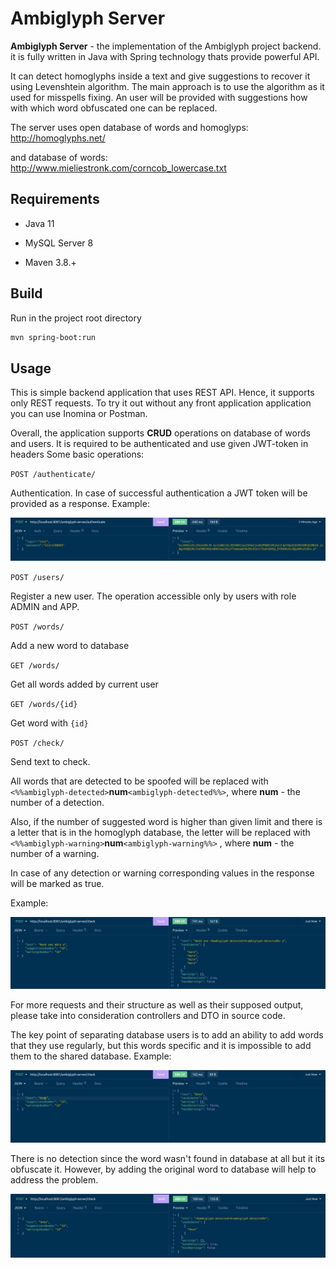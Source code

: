 # Ambiglyph Server

**Ambiglyph Server** - the implementation of the Ambiglyph project backend. it is fully written in Java with Spring technology thats provide powerful API.

It can detect homoglyphs inside a text and give suggestions to recover it using Levenshtein algorithm.  The main approach is to use the algorithm as it used for misspells fixing.  An user will be provided with suggestions how with which word obfuscated one can be replaced.

The server uses open database of words and homoglyps: http://homoglyphs.net/

and database of words: http://www.mieliestronk.com/corncob_lowercase.txt

## Requirements

- Java 11

- MySQL Server 8

- Maven 3.8.+


## Build

Run in the project root directory

```bash
mvn spring-boot:run
```

## Usage

This is simple backend application that uses REST API. Hence, it supports only REST requests. To try it out without any front application application you can use Inomina or Postman.

Overall, the application supports **CRUD** operations on database of words and users. It is required to be authenticated and use given JWT-token in headers  Some basic operations:

`POST /authenticate/` 

Authentication. In case of successful authentication a JWT token will be provided as a response. Example:

![auth](doc/auth.jpg)

`POST /users/`

Register a new user. The operation accessible only by users with role ADMIN and APP. 

`POST /words/`

Add a new word to database

`GET /words/`

Get all words added by current user

`GET /words/{id}`

Get word with `{id}`

`POST /check/`

Send text to check.

All  words that are detected to be spoofed will be replaced with `<%%ambiglyph-detected>`**num**`<ambiglyph-detected%%>`, where **num** - the number of a detection.

Also, if the number of suggested word is higher than given limit and there is a letter that is in the homoglyph database, the letter will be replaced with `<%%ambiglyph-warning>`**num**`<ambiglyph-warning%%>` , where **num** - the number of a warning.

In case of any detection or warning corresponding values in the response will be marked as true.

Example:

![detection](doc/detection.jpg)

For more requests and their structure as well as their supposed output, please take into consideration controllers and DTO in source code.

The key point of separating database users is to add an ability to add words that they use regularly, but this words specific and it is impossible to add them to the shared database. Example:

 ![spec_no_detection](doc/spec_no_detection.jpg)

There is no detection since the word wasn't found in database at all but it its obfuscate it. However, by adding the original word to database will help to address the problem.

![detection](doc/spec_detection.jpg)